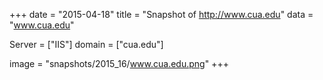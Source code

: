 
+++
date = "2015-04-18"
title = "Snapshot of http://www.cua.edu"
data = "www.cua.edu"

Server = ["IIS"]
domain = ["cua.edu"]

  image = "snapshots/2015_16/www.cua.edu.png"
+++
#
